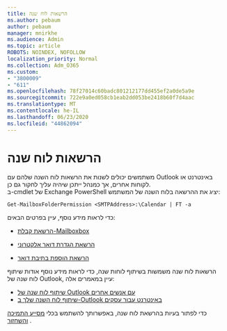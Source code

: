 ```yaml
---
title: הרשאות לוח שנה
ms.author: pebaum
author: pebaum
manager: mnirkhe
ms.audience: Admin
ms.topic: article
ROBOTS: NOINDEX, NOFOLLOW
localization_priority: Normal
ms.collection: Adm_O365
ms.custom:
- "3800009"
- "611"
ms.openlocfilehash: 78f27014c60badc801212177dd455ef2a0de5a9e
ms.sourcegitcommit: 722e9a0ed058cb1eab2dd053be2418b60f7d4aac
ms.translationtype: MT
ms.contentlocale: he-IL
ms.lasthandoff: 06/23/2020
ms.locfileid: "44862094"
---
```

# <a name="calendar-permissions"></a>הרשאות לוח שנה

משתמשים יכולים לשנות את הרשאות לוח השנה שלהם עם Outlook באינטרנט או לקוחות אחרים, אך כמנהל ייתכן שיהיה עליך לחקור גם כן.  
ב-cmdlet של Exchange PowerShell יציג את ההרשאה בלוח השנה של המשתמש:

`Get-MailboxFolderPermission <SMTPAddress>:\Calendar | FT -a`

כדי לראות מידע נוסף, עיין בפרטים הבאים:

- [הרשאת קבלת-Mailboxbox](https://docs.microsoft.com/powershell/module/exchange/get-mailboxfolderpermission?view=exchange-ps)

- [הרשאת הגדרת דואר אלקטרוני](https://docs.microsoft.com/powershell/module/exchange/set-mailboxfolderpermission?view=exchange-ps)

- [הרשאת הוספת בתיבת דואר](https://office.visualstudio.com/DefaultCollection/MAX/_queries/query/Add-MailboxFolderPermission)

הרשאות לוח שנה משמשות בשיתוף לוחות שנה, כדי לראות מידע נוסף אודות שיתוף לוח שנה של Outlook, עיין במאמרים אלה:

- [שיתוף לוח שנה של Outlook עם אנשים אחרים](https://support.office.com/article/353ed2c1-3ec5-449d-8c73-6931a0adab88)
- [שיתוף לוח השנה שלך ב-Outlook באינטרנט עבור עסקים](https://support.office.com/article/7ecef8ae-139c-40d9-bae2-a23977ee58d5)

כדי לפתור בעיות בהרשאת לוח שנה, באפשרותך להשתמש בכלי [מסייע התמיכה והשחזור](https://support.microsoft.com/office/e90bb691-c2a7-4697-a94f-88836856c72f) .